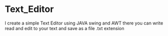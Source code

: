 # Text_Editor
I create a simple Text Editor using JAVA swing and AWT there you can write read and edit to your text and save as a file .txt extension  
